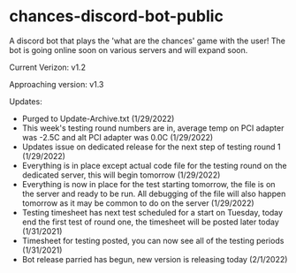# chances-discord-bot-public
A discord bot that plays the 'what are the chances' game with the user! The bot is going online soon on various servers and will expand soon.

Current Verizon: v1.2

Approaching version: v1.3

Updates:
- Purged to Update-Archive.txt (1/29/2022)
- This week's testing round numbers are in, average temp on PCI adapter was -2.5C and alt PCI adapter was 0.0C (1/29/2022)
- Updates issue on dedicated release for the next step of testing round 1 (1/29/2022)
- Everything is in place except actual code file for the testing round on the dedicated server, this will begin tomorrow (1/29/2022)
- Everything is now in place for the test starting tomorrow, the file is on the server and ready to be run. All debugging of the file will also happen tomorrow as it may be common to do on the server (1/29/2022)
- Testing timesheet has next test scheduled for a start on Tuesday, today end the first test of round one, the timesheet will be posted later today (1/31/2021)
- Timesheet for testing posted, you can now see all of the testing periods (1/31/2021)
- Bot release parried has begun, new version is releasing today (2/1/2022)
